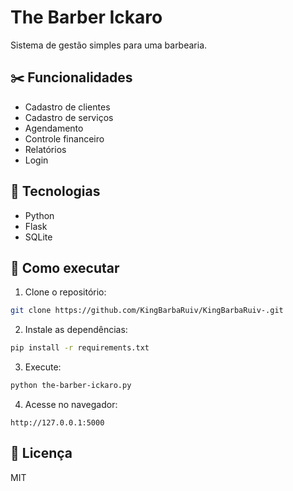 # The Barber Ickaro

Sistema de gestão simples para uma barbearia.

## ✂️ Funcionalidades
- Cadastro de clientes
- Cadastro de serviços
- Agendamento
- Controle financeiro
- Relatórios
- Login

## 🚀 Tecnologias
- Python
- Flask
- SQLite

## 🔧 Como executar
1. Clone o repositório:
```bash
git clone https://github.com/KingBarbaRuiv/KingBarbaRuiv-.git
```

2. Instale as dependências:
```bash
pip install -r requirements.txt
```

3. Execute:
```bash
python the-barber-ickaro.py
```

4. Acesse no navegador:
```
http://127.0.0.1:5000
```

## 📄 Licença
MIT
